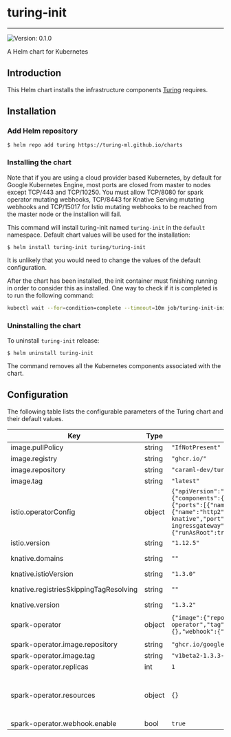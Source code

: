 # turing-init

---
![Version: 0.1.0](https://img.shields.io/badge/Version-0.1.0-informational?style=flat-square)

A Helm chart for Kubernetes

## Introduction

This Helm chart installs the infrastructure components [Turing](https://github.com/caraml-dev/turing) requires.

## Installation

### Add Helm repository

```shell
$ helm repo add turing https://turing-ml.github.io/charts
```

### Installing the chart

Note that if you are using a cloud provider based Kubernetes, by default for Google Kubernetes Engine, most ports are closed from master to nodes except TCP/443 and TCP/10250.
You must allow TCP/8080 for spark operator mutating webhooks, TCP/8443 for Knative Serving mutating webhooks and TCP/15017 for Istio mutating webhooks to be reached from the master node or the installion will fail.

This command will install turing-init named `turing-init` in the `default` namespace.
Default chart values will be used for the installation:
```shell
$ helm install turing-init turing/turing-init
```

It is unlikely that you would need to change the values of the default configuration.

After the chart has been installed, the init container must finishing running in order to consider this as installed.
One way to check if it is completed is to run the following command:
```bash
kubectl wait --for=condition=complete --timeout=10m job/turing-init-init
```

### Uninstalling the chart

To uninstall `turing-init` release:
```shell
$ helm uninstall turing-init
```

The command removes all the Kubernetes components associated with the chart.

## Configuration

The following table lists the configurable parameters of the Turing chart and their default values.

| Key | Type | Default | Description |
|-----|------|---------|-------------|
| image.pullPolicy | string | `"IfNotPresent"` |  |
| image.registry | string | `"ghcr.io/"` | Docker registry for Turing cluster init |
| image.repository | string | `"caraml-dev/turing/cluster-init"` | Docker image repository for Turing cluster init |
| image.tag | string | `"latest"` | Docker image tag for Turing cluster init |
| istio.operatorConfig | object | `{"apiVersion":"install.istio.io/v1alpha1","kind":"IstioOperator","spec":{"components":{"ingressGateways":[{"enabled":true,"k8s":{"service":{"ports":[{"name":"status-port","port":15020},{"name":"http2","port":80},{"name":"https","port":443},{"name":"http2-knative","port":8081}],"type":"LoadBalancer"}},"name":"istio-ingressgateway"}]},"values":{"gateways":{"istio-ingressgateway":{"runAsRoot":true}},"global":{"proxy":{"autoInject":"disabled"}}}}}` | istio operator config, defaults are the minimum to run turing, see https://istio.io/v1.9/docs/reference/config/istio.operator.v1alpha1/ |
| istio.version | string | `"1.12.5"` | Istio version to use |
| knative.domains | string | `""` | Knative domains, comma seperated values, i.e. www.example.com,www.gojek.com |
| knative.istioVersion | string | `"1.3.0"` | Knative Istio Version to use |
| knative.registriesSkippingTagResolving | string | `""` | Knative registries skipping tag resolving, comma seperated values, i.e. www.example.com,www.gojek.com |
| knative.version | string | `"1.3.2"` | Knative Version to use |
| spark-operator | object | `{"image":{"repository":"ghcr.io/googlecloudplatform/spark-operator","tag":"v1beta2-1.3.3-3.1.1"},"replicas":1,"resources":{},"webhook":{"enable":true}}` | Override any spark-operator values here: https://github.com/GoogleCloudPlatform/spark-on-k8s-operator/blob/master/charts/spark-operator-chart/README.md |
| spark-operator.image.repository | string | `"ghcr.io/googlecloudplatform/spark-operator"` | repository of the spark operator |
| spark-operator.image.tag | string | `"v1beta2-1.3.3-3.1.1"` | image tag of the spark operator |
| spark-operator.replicas | int | `1` | number of replicas |
| spark-operator.resources | object | `{}` | Resources requests and limits for spark operator. This should be set  according to your cluster capacity and service level objectives. Reference: https://kubernetes.io/docs/concepts/configuration/manage-resources-containers/ |
| spark-operator.webhook.enable | bool | `true` | this is needed to be set to true, if not the configmaps will not load |
